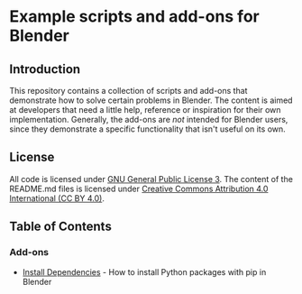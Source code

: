 # Example scripts and add-ons for Blender

## Introduction

This repository contains a collection of scripts and add-ons that demonstrate how to solve certain problems in Blender. The content is aimed at developers that need a little help, reference or inspiration for their own implementation.
Generally, the add-ons are *not* intended for Blender users, since they demonstrate a specific functionality that isn't useful on its own.

## License

All code is licensed under [GNU General Public License 3](./LICENSE). The content of the README.md files is licensed under [Creative Commons Attribution 4.0 International (CC BY 4.0)](https://creativecommons.org/licenses/by/4.0/legalcode).

## Table of Contents

### Add-ons
- [Install Dependencies](./add_ons/install_dependencies) - How to install Python packages with pip in Blender
